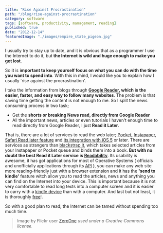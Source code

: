 ```yaml
---
title: "Rise Against Procrastination"
path: "/blog/rise-against-procrastination"
category: software
tags: [software, productivity, management, reading]
published: true
date: "2012-12-14"
featuredImage: "./images/empire_state_pigeon.jpg"
---
```


<p>
	I usually try to stay up to date, and it is obvious that as a programmer I use the Internet to do it, but <strong>the Internet is wild and huge enough to make you get lost</strong>.
</p>
<p>
	So it is <strong>important to keep yourself focus on what you can do with the time you want to spend into</strong>. With this in mind, I would like you to explain how I usually 'rise against the procrastination'.
</p>
<p>
	I take the information from blogs through <strong><a href='http://www.google.com/reader' target='_blank'>Google Reader</a>, which is the easier, faster, and easy way to follow many websites</strong>. The problem is that saving time getting the content is not enough to me. So I split the news consuming process in two task;
	<ul>
		<li>Get the <strong>shorts or breaking News read, directly from Google Reader</strong></li>
		<li>All the important news, articles or even tutorials I haven't enough time to read directly from Google Reader, I just <strong>Read it Later</strong>.</li>
	</ul>
</p>
<p>
	That is, there are a lot of services to read the web later; <a href='http://getpocket.com/' target='_blank'>Pocket</a>, <a href='http://www.instapaper.com/' target='_blank'>Instapaper</a>, <a href='http://support.apple.com/kb/PH5074' target='_blank'>Safari Read later feature</a> and <a href='http://howto.cnet.com/8301-11310_39-20120219-285/how-to-use-the-new-safari-features-in-ios-5/' target='_blank'>its integration with iOS 5</a> or later. There are services as strangers than <a href='http://blackstrap.it' target='_blank'>blackstrap.it</a>, which takes selected articles from your Instapaper or Pocket queue and binds them into a book. <strong>But with no doubt the best Read it Later service is <a href='http://www.readability.com/' target='_blank'>Readability</a></strong>. Its usability is awesome, it has got applications for most of Operative Systems ( officials and unofficially applications through its <a href='https://www.readability.com/developers/api' target='_blank'>API</a> ), you can make any web site more reading-friendly just with a browser extension and it has the <strong>'send to kindle'</strong> feature witch allow you to read the articles, news and anything you can find on the Internet into your device. This is important because it is not very comfortable to read long texts into a computer screen and it is easier to carry with a <a href='https://kindle.amazon.com/' target='_blank'>kindle device</a> than with a computer. And last but not least, it is thoroughly <a href='https://www.readability.com/learn-more' target='_blank'>free</a>!.
</p>
<p>
	So with a good plan to read, the Internet can be tamed without spending too much time.
</p>
<blockquote class='pull-right'>Image by Flickr user <a href='http://www.flickr.com/photos/villes/2865833414/in/photostream/' target='_blank'>ZeroOne</a> <cite title='Creative Commons license'>used under a Creative Commons license.</cite></blockquote>
